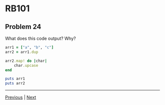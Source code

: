 # RB101
## Problem 24

What does this code output? Why?

```ruby
arr1 = ["a", "b", "c"]
arr2 = arr1.dup

arr2.map! do |char|
	char.upcase
end

puts arr1
puts arr2
```

---

[Previous](023.md) | [Next](025.md)
